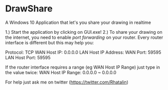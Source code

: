 # DrawShare
A Windows 10 Application that let's you share your drawing in realtime

1.) Start the application by clicking on GUI.exe!
2.) To share your drawing on the internet, you need to enable *port forwarding* on your router.
  Every router interface is different but this may help you:

  Protocol: TCP
  WAN Host IP: 0.0.0.0
  LAN Host IP Address: <local ipv4 address of your computer>
  WAN Port: 59595
  LAN Host Port: 59595
  
  If the router interface requires a range (eg WAN Host IP Range) just type in the value twice:
  WAN Host IP Range: 0.0.0.0 ~ 0.0.0.0

For help just ask me on twitter (https://twitter.com/Rhatalin)
